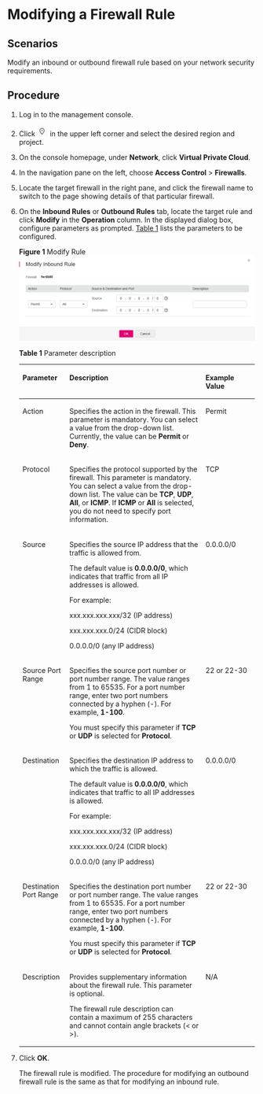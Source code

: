 # Modifying a Firewall Rule<a name="vpc_acl_0005"></a>

## Scenarios<a name="section66699152161428"></a>

Modify an inbound or outbound firewall rule based on your network security requirements.

## Procedure<a name="section25103352161542"></a>

1.  Log in to the management console.
2.  Click  ![](figures/icon-region.png)  in the upper left corner and select the desired region and project.
3.  On the console homepage, under  **Network**, click  **Virtual Private Cloud**.
4.  In the navigation pane on the left, choose  **Access Control**  \>  **Firewalls**.
5.  Locate the target firewall in the right pane, and click the firewall name to switch to the page showing details of that particular firewall.
6.  On the  **Inbound Rules**  or  **Outbound Rules**  tab, locate the target rule and click  **Modify**  in the  **Operation**  column. In the displayed dialog box, configure parameters as prompted.  [Table 1](#table59686157164549)  lists the parameters to be configured.

    **Figure  1**  Modify Rule<a name="fig4739105024618"></a>  
    ![](figures/modify-rule.png "modify-rule")

    **Table  1**  Parameter description

    <a name="table59686157164549"></a>
    <table><thead align="left"><tr id="en-us_topic_0051746702_row245764813417"><th class="cellrowborder" valign="top" width="19.89%" id="mcps1.2.4.1.1"><p id="en-us_topic_0051746702_p14456948183410"><a name="en-us_topic_0051746702_p14456948183410"></a><a name="en-us_topic_0051746702_p14456948183410"></a>Parameter</p>
    </th>
    <th class="cellrowborder" valign="top" width="57.769999999999996%" id="mcps1.2.4.1.2"><p id="en-us_topic_0051746702_p2456154812347"><a name="en-us_topic_0051746702_p2456154812347"></a><a name="en-us_topic_0051746702_p2456154812347"></a>Description</p>
    </th>
    <th class="cellrowborder" valign="top" width="22.34%" id="mcps1.2.4.1.3"><p id="en-us_topic_0051746702_p1645724863410"><a name="en-us_topic_0051746702_p1645724863410"></a><a name="en-us_topic_0051746702_p1645724863410"></a>Example Value</p>
    </th>
    </tr>
    </thead>
    <tbody><tr id="en-us_topic_0051746702_row184641148133419"><td class="cellrowborder" valign="top" width="19.89%" headers="mcps1.2.4.1.1 "><p id="en-us_topic_0051746702_p6457134819341"><a name="en-us_topic_0051746702_p6457134819341"></a><a name="en-us_topic_0051746702_p6457134819341"></a>Action</p>
    </td>
    <td class="cellrowborder" valign="top" width="57.769999999999996%" headers="mcps1.2.4.1.2 "><p id="en-us_topic_0051746702_p20487105491017"><a name="en-us_topic_0051746702_p20487105491017"></a><a name="en-us_topic_0051746702_p20487105491017"></a>Specifies the action in the firewall. This parameter is mandatory. You can select a value from the drop-down list. Currently, the value can be <strong id="en-us_topic_0051746702_b67011216115318"><a name="en-us_topic_0051746702_b67011216115318"></a><a name="en-us_topic_0051746702_b67011216115318"></a>Permit</strong> or <strong id="en-us_topic_0051746702_b15652620205314"><a name="en-us_topic_0051746702_b15652620205314"></a><a name="en-us_topic_0051746702_b15652620205314"></a>Deny</strong>.</p>
    </td>
    <td class="cellrowborder" valign="top" width="22.34%" headers="mcps1.2.4.1.3 "><p id="en-us_topic_0051746702_p1446404843410"><a name="en-us_topic_0051746702_p1446404843410"></a><a name="en-us_topic_0051746702_p1446404843410"></a>Permit</p>
    </td>
    </tr>
    <tr id="en-us_topic_0051746702_row0466148153411"><td class="cellrowborder" valign="top" width="19.89%" headers="mcps1.2.4.1.1 "><p id="en-us_topic_0051746702_p246464863416"><a name="en-us_topic_0051746702_p246464863416"></a><a name="en-us_topic_0051746702_p246464863416"></a>Protocol</p>
    </td>
    <td class="cellrowborder" valign="top" width="57.769999999999996%" headers="mcps1.2.4.1.2 "><p id="en-us_topic_0051746702_p124661748163411"><a name="en-us_topic_0051746702_p124661748163411"></a><a name="en-us_topic_0051746702_p124661748163411"></a>Specifies the protocol supported by the firewall. This parameter is mandatory. You can select a value from the drop-down list. The value can be <strong id="en-us_topic_0051746702_b93582612531"><a name="en-us_topic_0051746702_b93582612531"></a><a name="en-us_topic_0051746702_b93582612531"></a>TCP</strong>, <strong id="en-us_topic_0051746702_b537626155316"><a name="en-us_topic_0051746702_b537626155316"></a><a name="en-us_topic_0051746702_b537626155316"></a>UDP</strong>, <strong id="en-us_topic_0051746702_b198561298545"><a name="en-us_topic_0051746702_b198561298545"></a><a name="en-us_topic_0051746702_b198561298545"></a>All</strong>, or <strong id="en-us_topic_0051746702_b43815260538"><a name="en-us_topic_0051746702_b43815260538"></a><a name="en-us_topic_0051746702_b43815260538"></a>ICMP</strong>. If <strong id="en-us_topic_0051746702_b2381826165313"><a name="en-us_topic_0051746702_b2381826165313"></a><a name="en-us_topic_0051746702_b2381826165313"></a>ICMP</strong> or <strong id="en-us_topic_0051746702_b153992685310"><a name="en-us_topic_0051746702_b153992685310"></a><a name="en-us_topic_0051746702_b153992685310"></a>All</strong> is selected, you do not need to specify port information.</p>
    </td>
    <td class="cellrowborder" valign="top" width="22.34%" headers="mcps1.2.4.1.3 "><p id="en-us_topic_0051746702_p114661548163415"><a name="en-us_topic_0051746702_p114661548163415"></a><a name="en-us_topic_0051746702_p114661548163415"></a>TCP</p>
    </td>
    </tr>
    <tr id="en-us_topic_0051746702_row7466248203412"><td class="cellrowborder" valign="top" width="19.89%" headers="mcps1.2.4.1.1 "><p id="en-us_topic_0051746702_p1546611481340"><a name="en-us_topic_0051746702_p1546611481340"></a><a name="en-us_topic_0051746702_p1546611481340"></a>Source</p>
    </td>
    <td class="cellrowborder" valign="top" width="57.769999999999996%" headers="mcps1.2.4.1.2 "><p id="en-us_topic_0051746702_p1446616487341"><a name="en-us_topic_0051746702_p1446616487341"></a><a name="en-us_topic_0051746702_p1446616487341"></a>Specifies the source IP address that the traffic is allowed from.</p>
    <p id="en-us_topic_0051746702_p144661848153418"><a name="en-us_topic_0051746702_p144661848153418"></a><a name="en-us_topic_0051746702_p144661848153418"></a>The default value is <strong id="en-us_topic_0051746702_b842352706231637"><a name="en-us_topic_0051746702_b842352706231637"></a><a name="en-us_topic_0051746702_b842352706231637"></a>0.0.0.0/0</strong>, which indicates that traffic from all IP addresses is allowed.</p>
    <p id="en-us_topic_0051746702_p64667482345"><a name="en-us_topic_0051746702_p64667482345"></a><a name="en-us_topic_0051746702_p64667482345"></a>For example:</p>
    <p id="en-us_topic_0051746702_p1646613483344"><a name="en-us_topic_0051746702_p1646613483344"></a><a name="en-us_topic_0051746702_p1646613483344"></a>xxx.xxx.xxx.xxx/32 (IP address)</p>
    <p id="en-us_topic_0051746702_p2466154823416"><a name="en-us_topic_0051746702_p2466154823416"></a><a name="en-us_topic_0051746702_p2466154823416"></a>xxx.xxx.xxx.0/24 (CIDR block)</p>
    <p id="en-us_topic_0051746702_p4466194820347"><a name="en-us_topic_0051746702_p4466194820347"></a><a name="en-us_topic_0051746702_p4466194820347"></a>0.0.0.0/0 (any IP address)</p>
    </td>
    <td class="cellrowborder" valign="top" width="22.34%" headers="mcps1.2.4.1.3 "><p id="en-us_topic_0051746702_p12466164823419"><a name="en-us_topic_0051746702_p12466164823419"></a><a name="en-us_topic_0051746702_p12466164823419"></a>0.0.0.0/0</p>
    </td>
    </tr>
    <tr id="en-us_topic_0051746702_row446624812347"><td class="cellrowborder" valign="top" width="19.89%" headers="mcps1.2.4.1.1 "><p id="en-us_topic_0051746702_p846664863418"><a name="en-us_topic_0051746702_p846664863418"></a><a name="en-us_topic_0051746702_p846664863418"></a>Source Port Range</p>
    </td>
    <td class="cellrowborder" valign="top" width="57.769999999999996%" headers="mcps1.2.4.1.2 "><p id="en-us_topic_0051746702_p6466104812345"><a name="en-us_topic_0051746702_p6466104812345"></a><a name="en-us_topic_0051746702_p6466104812345"></a>Specifies the source port number or port number range. The value ranges from 1 to 65535. For a port number range, enter two port numbers connected by a hyphen (-). For example, <strong id="en-us_topic_0051746702_b51691441981"><a name="en-us_topic_0051746702_b51691441981"></a><a name="en-us_topic_0051746702_b51691441981"></a>1-100</strong>.</p>
    <p id="en-us_topic_0051746702_p124661448153411"><a name="en-us_topic_0051746702_p124661448153411"></a><a name="en-us_topic_0051746702_p124661448153411"></a>You must specify this parameter if <strong>TCP</strong> or <strong>UDP</strong> is selected for <strong>Protocol</strong>.</p>
    </td>
    <td class="cellrowborder" valign="top" width="22.34%" headers="mcps1.2.4.1.3 "><p id="en-us_topic_0051746702_p6466104818341"><a name="en-us_topic_0051746702_p6466104818341"></a><a name="en-us_topic_0051746702_p6466104818341"></a>22 or 22-30</p>
    </td>
    </tr>
    <tr id="en-us_topic_0051746702_row346764883414"><td class="cellrowborder" valign="top" width="19.89%" headers="mcps1.2.4.1.1 "><p id="en-us_topic_0051746702_p046719484349"><a name="en-us_topic_0051746702_p046719484349"></a><a name="en-us_topic_0051746702_p046719484349"></a>Destination</p>
    </td>
    <td class="cellrowborder" valign="top" width="57.769999999999996%" headers="mcps1.2.4.1.2 "><p id="en-us_topic_0051746702_p046712485344"><a name="en-us_topic_0051746702_p046712485344"></a><a name="en-us_topic_0051746702_p046712485344"></a>Specifies the destination IP address to which the traffic is allowed.</p>
    <p id="en-us_topic_0051746702_p10467174817345"><a name="en-us_topic_0051746702_p10467174817345"></a><a name="en-us_topic_0051746702_p10467174817345"></a>The default value is <strong id="en-us_topic_0051746702_b842352706231637_1"><a name="en-us_topic_0051746702_b842352706231637_1"></a><a name="en-us_topic_0051746702_b842352706231637_1"></a>0.0.0.0/0</strong>, which indicates that traffic to all IP addresses is allowed.</p>
    <p id="en-us_topic_0051746702_p3467104893419"><a name="en-us_topic_0051746702_p3467104893419"></a><a name="en-us_topic_0051746702_p3467104893419"></a>For example:</p>
    <p id="en-us_topic_0051746702_p64671748143413"><a name="en-us_topic_0051746702_p64671748143413"></a><a name="en-us_topic_0051746702_p64671748143413"></a>xxx.xxx.xxx.xxx/32 (IP address)</p>
    <p id="en-us_topic_0051746702_p124671648113415"><a name="en-us_topic_0051746702_p124671648113415"></a><a name="en-us_topic_0051746702_p124671648113415"></a>xxx.xxx.xxx.0/24 (CIDR block)</p>
    <p id="en-us_topic_0051746702_p94671448203411"><a name="en-us_topic_0051746702_p94671448203411"></a><a name="en-us_topic_0051746702_p94671448203411"></a>0.0.0.0/0 (any IP address)</p>
    </td>
    <td class="cellrowborder" valign="top" width="22.34%" headers="mcps1.2.4.1.3 "><p id="en-us_topic_0051746702_p104679481342"><a name="en-us_topic_0051746702_p104679481342"></a><a name="en-us_topic_0051746702_p104679481342"></a>0.0.0.0/0</p>
    </td>
    </tr>
    <tr id="en-us_topic_0051746702_row646834823419"><td class="cellrowborder" valign="top" width="19.89%" headers="mcps1.2.4.1.1 "><p id="en-us_topic_0051746702_p1946720489346"><a name="en-us_topic_0051746702_p1946720489346"></a><a name="en-us_topic_0051746702_p1946720489346"></a>Destination Port Range</p>
    </td>
    <td class="cellrowborder" valign="top" width="57.769999999999996%" headers="mcps1.2.4.1.2 "><p id="en-us_topic_0051746702_p646734819340"><a name="en-us_topic_0051746702_p646734819340"></a><a name="en-us_topic_0051746702_p646734819340"></a>Specifies the destination port number or port number range. The value ranges from 1 to 65535. For a port number range, enter two port numbers connected by a hyphen (-). For example, <strong id="en-us_topic_0051746702_b15828242172719"><a name="en-us_topic_0051746702_b15828242172719"></a><a name="en-us_topic_0051746702_b15828242172719"></a>1-100</strong>.</p>
    <p id="en-us_topic_0051746702_p124671748153410"><a name="en-us_topic_0051746702_p124671748153410"></a><a name="en-us_topic_0051746702_p124671748153410"></a>You must specify this parameter if <strong>TCP</strong> or <strong>UDP</strong> is selected for <strong>Protocol</strong>.</p>
    </td>
    <td class="cellrowborder" valign="top" width="22.34%" headers="mcps1.2.4.1.3 "><p id="en-us_topic_0051746702_p346854811345"><a name="en-us_topic_0051746702_p346854811345"></a><a name="en-us_topic_0051746702_p346854811345"></a>22 or 22-30</p>
    </td>
    </tr>
    <tr id="en-us_topic_0051746702_row2641164215415"><td class="cellrowborder" valign="top" width="19.89%" headers="mcps1.2.4.1.1 "><p id="en-us_topic_0051746702_p2641134254111"><a name="en-us_topic_0051746702_p2641134254111"></a><a name="en-us_topic_0051746702_p2641134254111"></a>Description</p>
    </td>
    <td class="cellrowborder" valign="top" width="57.769999999999996%" headers="mcps1.2.4.1.2 "><p id="en-us_topic_0051746702_p55384117316"><a name="en-us_topic_0051746702_p55384117316"></a><a name="en-us_topic_0051746702_p55384117316"></a>Provides supplementary information about the firewall rule. This parameter is optional.</p>
    <p id="en-us_topic_0051746702_p185324110315"><a name="en-us_topic_0051746702_p185324110315"></a><a name="en-us_topic_0051746702_p185324110315"></a>The firewall rule description can contain a maximum of 255 characters and cannot contain angle brackets (&lt; or &gt;).</p>
    </td>
    <td class="cellrowborder" valign="top" width="22.34%" headers="mcps1.2.4.1.3 "><p id="en-us_topic_0051746702_p1364284284110"><a name="en-us_topic_0051746702_p1364284284110"></a><a name="en-us_topic_0051746702_p1364284284110"></a>N/A</p>
    </td>
    </tr>
    </tbody>
    </table>

7.  Click  **OK**.

    The firewall rule is modified. The procedure for modifying an outbound firewall rule is the same as that for modifying an inbound rule.



